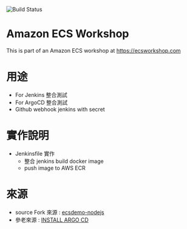 ![Build Status](https://codebuild.us-east-2.amazonaws.com/badges?uuid=eyJlbmNyeXB0ZWREYXRhIjoidDRkc2xFKzlVaVpRZXRiK1VrV3crbVNQMnJBNHdzQjQrVlQwaXdqVHdlYW94RU9jODN0R0I4WGJieEJLdjRldktxN3pCMWNTbW9YVUVPUmNzcVFCd0FjPSIsIml2UGFyYW1ldGVyU3BlYyI6Ikg0S29yNDFQUEVHMWVoN2wiLCJtYXRlcmlhbFNldFNlcmlhbCI6MX0%3D&branch=master)

# Amazon ECS Workshop

This is part of an Amazon ECS workshop at https://ecsworkshop.com

# 用途

  * For Jenkins 整合測試
  * For ArgoCD 整合測試
  * Github webhook jenkins with secret 
  
# 實作說明
* Jenkinsfile 實作
   * 整合 jenkins build docker image 
   * push image to AWS ECR

# 來源 
* source Fork 來源 : [ecsdemo-nodejs](https://github.com/brentley/ecsdemo-nodejs)
* 參老來源 : [INSTALL ARGO CD](https://www.eksworkshop.com/intermediate/290_argocd/install/)
